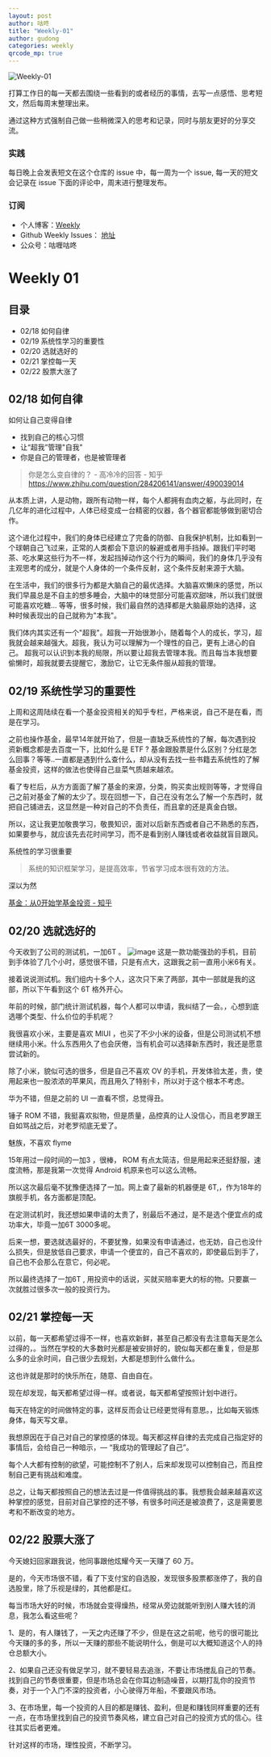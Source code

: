 ```yaml
---
layout: post
author: 咕咚
title: "Weekly-01"
author: gudong
categories: weekly 
qrcode_mp: true
---
```


![Weekly-01](https://upload-images.jianshu.io/upload_images/588640-965248f81005e40f.jpg?imageMogr2/auto-orient/strip%7CimageView2/2/w/1240)

打算工作日的每一天都去围绕一些看到的或者经历的事情，去写一点感悟、思考短文，然后每周末整理出来。

通过这种方式强制自己做一些稍微深入的思考和记录，同时与朋友更好的分享交流。

### 实践
每日晚上会发表短文在这个仓库的 issue 中，每一周为一个 issue, 每一天的短文会记录在 issue 下面的评论中，周末进行整理发布。

### 订阅
* 个人博客：[Weekly](https://gudong.name/weekly)
* Github Weekly Issues： [地址](https://github.com/maoruibin/Weekly/issues)
* 公众号：咕喱咕咚


# Weekly 01

## 目录
* 02/18  如何自律
* 02/19 系统性学习的重要性
* 02/20 选就选好的
* 02/21 掌控每一天
* 02/22 股票大涨了


## 02/18  如何自律
如何让自己变得自律
* 找到自己的核心习惯
* 让“超我”管理"自我"
* 你是自己的管理者，也是被管理者

> 你是怎么变自律的？ - 高冷冷的回答 - 知乎
https://www.zhihu.com/question/284206141/answer/490039014

从本质上讲，人是动物，跟所有动物一样，每个人都拥有血肉之躯，与此同时，在几亿年的进化过程中，人体已经变成一台精密的仪器，各个器官都能够做到密切合作。

这个进化过程中，我们的身体已经建立了完备的防御、自我保护机制，比如看到一个球朝自己飞过来，正常的人类都会下意识的躲避或者用手挡掉。跟我们平时喝茶、吃水果这些行为不一样，发起挡掉动作这个行为的瞬间，我们的身体几乎没有主观思考的成分，就是个人身体的一个条件反射，这个条件反射来源于大脑。

在生活中，我们的很多行为都是大脑自己的最优选择。大脑喜欢懒床的感觉，所以我们早晨总是不自主的想多睡会，大脑中的味觉部分可能喜欢甜味，所以我们就很可能喜欢吃糖... 等等，很多时候，我们最自然的选择都是大脑最原始的选择，这种时候表现出的自己就称为"本我"。

我们体内其实还有一个"超我"。超我一开始很渺小，随着每个人的成长，学习，超我就会越来越强大。超我，我认为可以理解为一个理性的自己，更有上进心的自己。
超我可以认识到本我的局限，所以要让超我去管理本我。而且每当本我想要偷懒时，超我就要去提醒它，激励它，让它无条件服从超我的管理。

## 02/19 系统性学习的重要性
上周和这周陆续在看一个基金投资相关的知乎专栏，严格来说，自己不是在看，而是在学习。

之前也操作基金，最早14年就开始了，但是一直缺乏系统性的了解，每次遇到投资新概念都是去百度一下，比如什么是 ETF ? 基金跟股票是什么区别？分红是怎么回事？等等..一直都是遇到什么查什么，却从没有去找一些书籍去系统性的了解基金投资，这样的做法也使得自己韭菜气质越来越浓。

看了专栏后，从方方面面了解了基金的来源，分类，购买卖出规则等等，才觉得自己之前对基金了解的太少了。现在回想一下，自己在没有怎么了解一个东西时，就把自己铺进去，这显然是一种对自己的不负责任，而且拿的还是真金白银。

所以，这让我更加敬畏学习，敬畏知识，面对以后新东西或者自己不熟悉的东西，如果要参与，就应该先去花时间学习，而不是看到别人赚钱或者收益就盲目跟风。

系统性的学习很重要
>系统的知识框架学习，是提高效率，节省学习成本很有效的方法。

深以为然

[基金：从0开始学基金投资 - 知乎](https://zhuanlan.zhihu.com/fundslearning)

## 02/20 选就选好的
今天收到了公司的测试机，一加6T 。
![image](http://upload-images.jianshu.io/upload_images/588640-3eb8e8f5f703f702.jpg?imageMogr2/auto-orient/strip%7CimageView2/2/w/1240)
这是一款功能强劲的手机，目前到手体验了几个小时，感觉很不错，只是有点大，这跟我之前一直用小米6有关。

接着说说测试机。我们组内十多个人，这次只下来了两部，其中一部就是我的这部，所以下午看到这个 6T 格外开心。

年前的时候，部门统计测试机器，每个人都可以申请，我纠结了一会。，心想到底选哪个类型、什么价位的手机呢？

我很喜欢小米，主要是喜欢 MIUI ，也买了不少小米的设备，但是公司测试机不想继续用小米。什么东西用久了也会厌倦，当有机会可以选择新东西时，我还是愿意尝试新的。

除了小米，貌似可选的很多，但是自己不喜欢 OV 的手机，开发体验太差，贵，使用起来也一股浓浓的苹果风，而且用久了特别卡，所以对于这个根本不考虑。

华为不错，但是之前的 UI 一直看不惯，总觉得丑。

锤子 ROM 不错，我挺喜欢拟物，但是质量，品控真的让人没信心，而且老罗跟王自如骂战之后，对老罗彻底无爱了。

魅族，不喜欢 flyme

15年用过一段时间的一加3 ，很棒， ROM 有点太简洁，但是用起来还挺舒服，速度流畅，那是我第一次觉得 Android 机原来也可以这么流畅。

所以这次最后毫不犹豫便选择了一加。网上查了最新的机器便是 6T,，作为18年的旗舰手机，各方面都是顶配。

在定测试机时，我还想如果申请的太贵了，别最后不通过，是不是选个便宜点的成功率大，毕竟一加6T 3000多呢。

后来一想，要选就选最好的，不要犹豫，如果没有申请通过，也无妨，自己也没什么损失，但是放低自己要求，申请一个便宜的，自己不喜欢的，即使最后到手了，自己也不会那么在意它，何必呢。

所以最终选择了一加6T , 用投资中的话说，买就买赔率更大的标的物。只要赢一次就胜过很多次一般的投资行为。

## 02/21 掌控每一天
以前，每一天都希望过得不一样，也喜欢新鲜，甚至自己都没有去注意每天是怎么过得的，。当然在学校的大多数时光都是被安排好的，貌似每天都在重复，但是那么多的业余时间，自己很少去规划，大都是想到什么做什么。

这也许就是那时的快乐所在，随意、自由自在。

现在却发现，每天都希望过得一样。或者说，每天都希望按照计划中进行。

每天在特定的时间做特定的事，这样反而会让已经更觉得有意思。，比如每天锻炼身体，每天写文章。

我想原因在于自己对自己的掌控感的体现。每天都这样自律的去完成自己指定好的事情后，会给自己一种暗示，— “我成功的管理起了自己”。

每个人大都有控制的欲望，可能控制不了别人，后来却发现可以控制自己，而且控制自己更有挑战和难度。

总之，让每天都按照自己的想法去过是一件值得挑战的事。我想我会越来越喜欢这种掌控的感觉，目前对自己掌控的还不够，有很多时间还是被浪费了，这是需要思考和不断改变的地方。

## 02/22  股票大涨了
今天媳妇回家跟我说，他同事跟他炫耀今天一天赚了 60 万。

是的，今天市场很不错，看了下支付宝的自选股，发现很多股票都涨停了，我的自选股里，除了乐视是绿的，其他都是红。

每当市场大好的时候，市场就会变得燥热，经常从旁边就能听到别人赚大钱的消息，我怎么看这些呢？

1、是的，有人赚钱了，一天之内还赚了不少，但是在这之前呢，他亏的很可能比今天赚的多的多，所以一天赚的那些不能说明什么，倒是可以大概知道这个人的持仓总额大小。

2、如果自己还没有做足学习，就不要轻易去追涨，不要让市场搅乱自己的节奏。找到自己的节奏很重要，但是市场总会在你耳边制造噪音，以期打乱你的投资节奏，对于一个入门不深的投资者，小心驶得万年船，不要跟风市场。

3、在市场里，每一个投资的人目的都是赚钱、盈利，但是和赚钱同样重要的还有一点，在市场里找到自己的投资节奏风格，建立自己对自己的投资方式的信心。往往其实后者更难。

针对这样的市场，理性投资，不断学习。
